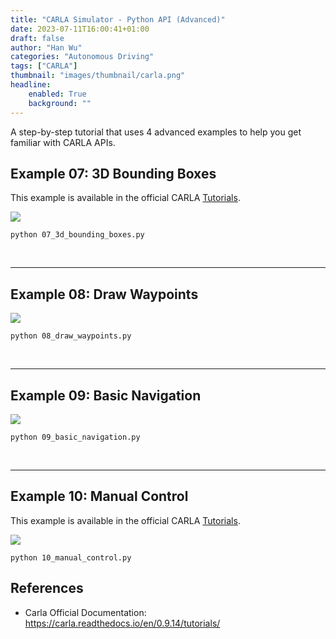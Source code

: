 ```yaml
---
title: "CARLA Simulator - Python API (Advanced)"
date: 2023-07-11T16:00:41+01:00
draft: false
author: "Han Wu"
categories: "Autonomous Driving"
tags: ["CARLA"]
thumbnail: "images/thumbnail/carla.png"
headline: 
    enabled: True
    background: ""
---
```


A step-by-step tutorial that uses 4 advanced examples to help you get familiar with CARLA APIs.

<!--more--> 


## Example 07: 3D Bounding Boxes

This example is available in the official CARLA [Tutorials](https://carla.readthedocs.io/en/0.9.14/tuto_G_bounding_boxes/).

![](https://wuhanstudio.nyc3.cdn.digitaloceanspaces.com/blog/carla_tutorial/07_3d_bounding_boxes.gif)

```
python 07_3d_bounding_boxes.py
```



<br />

<hr />

## Example 08: Draw Waypoints



![](https://wuhanstudio.nyc3.cdn.digitaloceanspaces.com/blog/carla_tutorial/08_draw_waypoints.gif)

```
python 08_draw_waypoints.py
```



<br />

<hr />

## Example 09: Basic Navigation

 

![](https://wuhanstudio.nyc3.cdn.digitaloceanspaces.com/blog/carla_tutorial/09_basic_navigation.gif)

```
python 09_basic_navigation.py
```



<br />

<hr />

## Example 10: Manual Control

This example is available in the official CARLA [Tutorials](https://carla.readthedocs.io/en/latest/tuto_G_pygame/).


![](https://wuhanstudio.nyc3.cdn.digitaloceanspaces.com/blog/carla_tutorial/10_manual_control.gif)


```
python 10_manual_control.py
```

## References

- Carla Official Documentation: https://carla.readthedocs.io/en/0.9.14/tutorials/
